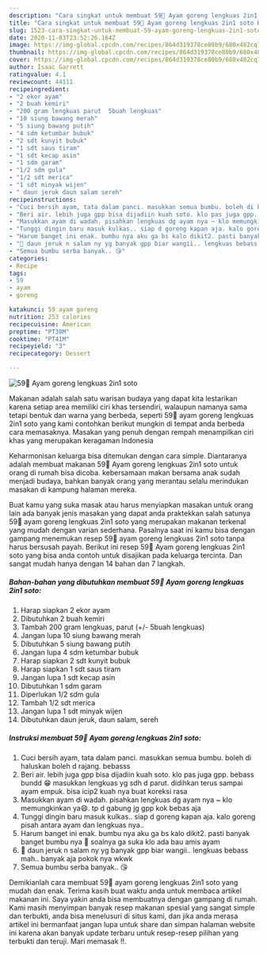 ```yaml
---
description: "Cara singkat untuk membuat 59🍒 Ayam goreng lengkuas 2in1 soto Homemade"
title: "Cara singkat untuk membuat 59🍒 Ayam goreng lengkuas 2in1 soto Homemade"
slug: 1523-cara-singkat-untuk-membuat-59-ayam-goreng-lengkuas-2in1-soto-homemade
date: 2020-11-03T23:52:26.164Z
image: https://img-global.cpcdn.com/recipes/864d319378ce80b9/680x482cq70/59🍒-ayam-goreng-lengkuas-2in1-soto-foto-resep-utama.jpg
thumbnail: https://img-global.cpcdn.com/recipes/864d319378ce80b9/680x482cq70/59🍒-ayam-goreng-lengkuas-2in1-soto-foto-resep-utama.jpg
cover: https://img-global.cpcdn.com/recipes/864d319378ce80b9/680x482cq70/59🍒-ayam-goreng-lengkuas-2in1-soto-foto-resep-utama.jpg
author: Isaac Garrett
ratingvalue: 4.1
reviewcount: 44111
recipeingredient:
- "2 ekor ayam"
- "2 buah kemiri"
- "200 gram lengkuas parut  5buah lengkuas"
- "10 siung bawang merah"
- "5 siung bawang putih"
- "4 sdm ketumbar bubuk"
- "2 sdt kunyit bubuk"
- "1 sdt saus tiram"
- "1 sdt kecap asin"
- "1 sdm garam"
- "1/2 sdm gula"
- "1/2 sdt merica"
- "1 sdt minyak wijen"
- " daun jeruk daun salam sereh"
recipeinstructions:
- "Cuci bersih ayam, tata dalam panci. masukkan semua bumbu. boleh di haluskan boleh d rajang. bebasss"
- "Beri air. lebih juga gpp bisa dijadiin kuah soto. klo pas juga gpp. bebass bundd 😁 masukkan lengkuas yg sdh d parut. didihkan terus sampai ayam empuk. bisa icip2 kuah nya buat koreksi rasa"
- "Masukkan ayam di wadah. pisahkan lengkuas dg ayam nya ~ klo memungkinkan ya😄. tp d gabung jg gpp kok bebas aja"
- "Tunggi dingin baru masuk kulkas.. siap d goreng kapan aja. kalo goreng pisah antara ayam dan lengkuas nya.."
- "Harum banget ini enak. bumbu nya aku ga bs kalo dikit2. pasti banyak banget bumbu nya 🤣 soalnya ga suka klo ada bau amis ayam"
- "🍃 daun jeruk n salam ny yg banyak gpp biar wangii.. lengkuas bebass mah.. banyak aja pokok nya wkwk"
- "Semua bumbu serba banyak.. 😘"
categories:
- Recipe
tags:
- 59
- ayam
- goreng

katakunci: 59 ayam goreng 
nutrition: 253 calories
recipecuisine: American
preptime: "PT38M"
cooktime: "PT41M"
recipeyield: "3"
recipecategory: Dessert

---
```



![59🍒 Ayam goreng lengkuas 2in1 soto](https://img-global.cpcdn.com/recipes/864d319378ce80b9/680x482cq70/59🍒-ayam-goreng-lengkuas-2in1-soto-foto-resep-utama.jpg)

Makanan adalah salah satu warisan budaya yang dapat kita lestarikan karena setiap area memiliki ciri khas tersendiri, walaupun namanya sama tetapi bentuk dan warna yang berbeda, seperti 59🍒 ayam goreng lengkuas 2in1 soto yang kami contohkan berikut mungkin di tempat anda berbeda cara memasaknya. Masakan yang penuh dengan rempah menampilkan ciri khas yang merupakan keragaman Indonesia

Keharmonisan keluarga bisa ditemukan dengan cara simple. Diantaranya adalah membuat makanan 59🍒 Ayam goreng lengkuas 2in1 soto untuk orang di rumah bisa dicoba. kebersamaan makan bersama anak sudah menjadi budaya, bahkan banyak orang yang merantau selalu merindukan masakan di kampung halaman mereka.



Buat kamu yang suka masak atau harus menyiapkan masakan untuk orang lain ada banyak jenis masakan yang dapat anda praktekkan salah satunya 59🍒 ayam goreng lengkuas 2in1 soto yang merupakan makanan terkenal yang mudah dengan varian sederhana. Pasalnya saat ini kamu bisa dengan gampang menemukan resep 59🍒 ayam goreng lengkuas 2in1 soto tanpa harus bersusah payah.
Berikut ini resep 59🍒 Ayam goreng lengkuas 2in1 soto yang bisa anda contoh untuk disajikan pada keluarga tercinta. Dan sangat mudah hanya dengan 14 bahan dan 7 langkah.


<!--inarticleads1-->

##### Bahan-bahan yang dibutuhkan membuat 59🍒 Ayam goreng lengkuas 2in1 soto:

1. Harap siapkan 2 ekor ayam
1. Dibutuhkan 2 buah kemiri
1. Tambah 200 gram lengkuas, parut (+/- 5buah lengkuas)
1. Jangan lupa 10 siung bawang merah
1. Dibutuhkan 5 siung bawang putih
1. Jangan lupa 4 sdm ketumbar bubuk
1. Harap siapkan 2 sdt kunyit bubuk
1. Harap siapkan 1 sdt saus tiram
1. Jangan lupa 1 sdt kecap asin
1. Dibutuhkan 1 sdm garam
1. Diperlukan 1/2 sdm gula
1. Tambah 1/2 sdt merica
1. Jangan lupa 1 sdt minyak wijen
1. Dibutuhkan  daun jeruk, daun salam, sereh




<!--inarticleads2-->

##### Instruksi membuat  59🍒 Ayam goreng lengkuas 2in1 soto:

1. Cuci bersih ayam, tata dalam panci. masukkan semua bumbu. boleh di haluskan boleh d rajang. bebasss
1. Beri air. lebih juga gpp bisa dijadiin kuah soto. klo pas juga gpp. bebass bundd 😁 masukkan lengkuas yg sdh d parut. didihkan terus sampai ayam empuk. bisa icip2 kuah nya buat koreksi rasa
1. Masukkan ayam di wadah. pisahkan lengkuas dg ayam nya ~ klo memungkinkan ya😄. tp d gabung jg gpp kok bebas aja
1. Tunggi dingin baru masuk kulkas.. siap d goreng kapan aja. kalo goreng pisah antara ayam dan lengkuas nya..
1. Harum banget ini enak. bumbu nya aku ga bs kalo dikit2. pasti banyak banget bumbu nya 🤣 soalnya ga suka klo ada bau amis ayam
1. 🍃 daun jeruk n salam ny yg banyak gpp biar wangii.. lengkuas bebass mah.. banyak aja pokok nya wkwk
1. Semua bumbu serba banyak.. 😘




Demikianlah cara membuat 59🍒 ayam goreng lengkuas 2in1 soto yang mudah dan enak. Terima kasih buat waktu anda untuk membaca artikel makanan ini. Saya yakin anda bisa membuatnya dengan gampang di rumah. Kami masih menyimpan banyak resep makanan spesial yang sangat simple dan terbukti, anda bisa menelusuri di situs kami, dan jika anda merasa artikel ini bermanfaat jangan lupa untuk share dan simpan halaman website ini karena akan banyak update terbaru untuk resep-resep pilihan yang terbukti dan teruji. Mari memasak !!. 
